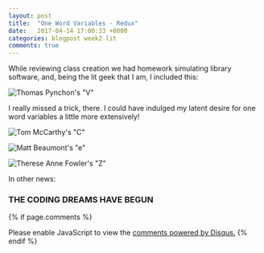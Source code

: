 ```yaml
---
layout: post
title:  "One Word Variables - Redux"
date:   2017-04-14 17:00:33 +0000
categories: blogpost week2 lit
comments: true
---
```

While reviewing class creation we had homework simulating library software, and, being the lit geek that I am, I included this:

![Thomas Pynchon's "V"]({{site.url}}/assets/v.jpg)

I really missed a trick, there. I could have indulged my latent desire for one word variables a little more extensively!

![Tom McCarthy's "C"]({{site.url}}/assets/c.jpg)

![Matt Beaumont's "e"]({{site.url}}/assets/e.jpg)

![Therese Anne Fowler's "Z"]({{site.url}}/assets/z.jpg)

In other news:

### THE CODING DREAMS HAVE BEGUN



{% if page.comments %} <div id="disqus_thread"></div>
<script>

/**
*  RECOMMENDED CONFIGURATION VARIABLES: EDIT AND UNCOMMENT THE SECTION BELOW TO INSERT DYNAMIC VALUES FROM YOUR PLATFORM OR CMS.
*  LEARN WHY DEFINING THESE VARIABLES IS IMPORTANT: https://disqus.com/admin/universalcode/#configuration-variables*/
/*
var disqus_config = function () {
this.page.url = PAGE_URL;  // Replace PAGE_URL with your page's canonical URL variable
this.page.identifier = PAGE_IDENTIFIER; // Replace PAGE_IDENTIFIER with your page's unique identifier variable
};
*/
(function() { // DON'T EDIT BELOW THIS LINE
var d = document, s = d.createElement('script');
s.src = 'https://futuremorlock.disqus.com/embed.js';
s.setAttribute('data-timestamp', +new Date());
(d.head || d.body).appendChild(s);
})();
</script>
<noscript>Please enable JavaScript to view the <a href="https://disqus.com/?ref_noscript">comments powered by Disqus.</a></noscript> {% endif %}
